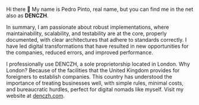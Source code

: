 Hi there 👋 My name is Pedro Pinto, real name, but you can find me in the net also as **DENCZH**.

In summary, I am passionate about robust implementations, where maintainability, scalability, and testability are at the core, properly documented, with clear architectures that adhere to standards correctly. I have led digital transformations that have resulted in new opportunities for the companies, reduced errors, and improved performance.

I professionally use DENCZH, a sole proprietorship located in London. Why London? Because of the facilities that the United Kingdom provides for foreigners to establish companies. This country has understood the importance of treating businesses well, with simple rules, minimal costs, and bureaucratic hurdles, perfect for digital nomads like myself. Visit my website at [denczh.com](https://denczh.com).
